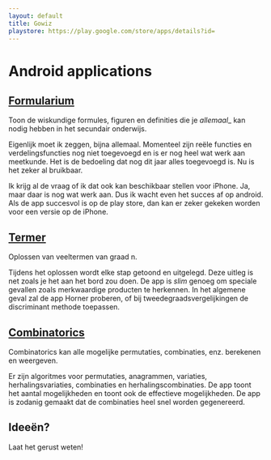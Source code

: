 ```yaml
---
layout: default
title: Gowiz
playstore: https://play.google.com/store/apps/details?id=
---
```


Android applications
=======


[Formularium]({{page.playstore}}be.ppareit.formularium)
----------------------

Toon de wiskundige formules, figuren en definities die je _allemaal__ kan nodig hebben in het secundair onderwijs.

Eigenlijk moet ik zeggen, bijna allemaal. Momenteel zijn reële functies en verdelingsfuncties nog niet toegevoegd en is er nog heel wat werk aan meetkunde. Het is de bedoeling dat nog dit jaar alles toegevoegd is. Nu is het zeker al bruikbaar.

Ik krijg al de vraag of ik dat ook kan beschikbaar stellen voor iPhone. Ja, maar daar is nog wat werk aan. Dus ik wacht even het succes af op android. Als de app succesvol is op de play store, dan kan er zeker gekeken worden voor een versie op de iPhone.

[Termer]({{page.playstore}}be.ppareit.termer)
------------

Oplossen van veeltermen van graad n.

Tijdens het oplossen wordt elke stap getoond en uitgelegd. Deze uitleg is net zoals je het aan het bord zou doen. De app is _slim_ genoeg om speciale gevallen zoals merkwaardige producten te herkennen. In het algemene geval zal de app Horner proberen, of bij tweedegraadsvergelijkingen de discriminant methode toepassen.

[Combinatorics]({{page.playstore}}be.ppareit.combinatorics)
------------

Combinatorics kan alle mogelijke permutaties, combinaties, enz. berekenen en weergeven.

Er zijn algoritmes voor permutaties, anagrammen, variaties, herhalingsvariaties, combinaties en herhalingscombinaties. De app toont het aantal mogelijkheden en toont ook de effectieve mogelijkheden. De app is zodanig gemaakt dat de combinaties heel snel worden gegenereerd.

Ideeën?
------
Laat het gerust weten!






